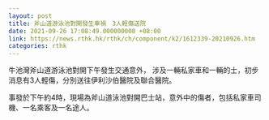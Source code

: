 ```yaml
---
layout: post
title: 斧山道游泳池對開發生車禍　3人輕傷送院
date: 2021-09-26 17:08:49.000000000 +08:00
link: https://news.rthk.hk/rthk/ch/component/k2/1612339-20210926.htm
categories: rthk
---
```


牛池灣斧山道游泳池對開下午發生交通意外， 涉及一輛私家車和一輛的士，初步消息有3人輕傷，分別送往伊利沙伯醫院及聯合醫院。

事發於下午約4時，現場為斧山道泳池對開巴士站，意外中的傷者，包括私家車司機、一名乘客及一名途人。
